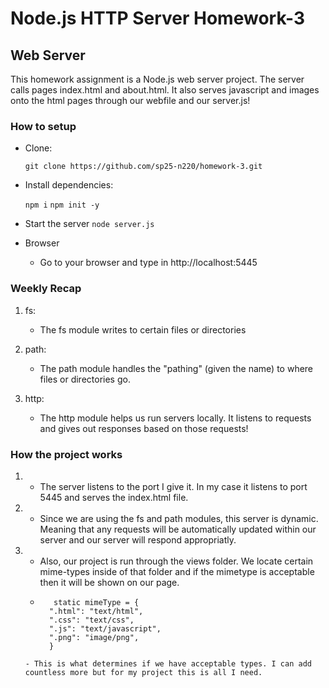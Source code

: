 # Node.js HTTP Server Homework-3
## Web Server

This homework assignment is a Node.js web server project. The server calls pages index.html and about.html. It also serves javascript and images onto the html pages through our webfile and our server.js!  


### How to setup 

- Clone:

	`git clone https://github.com/sp25-n220/homework-3.git`

- Install dependencies: 

    `npm i`
    `npm init -y`

- Start the server
    `node server.js`

- Browser
    - Go to your browser and type in http://localhost:5445


### Weekly Recap
1. fs:
    - The fs module writes to certain files or directories

2. path:
    - The path module handles the "pathing" (given the name) to where files or directories go.
3. http:
    - The http module helps us run servers locally. It listens to requests and gives out responses based on those requests!




### How the project works 

1. 
    - The server listens to the port I give it. In my case it listens to port 5445 and serves the index.html file.
2. 
    - Since we are using the fs and path modules, this server is dynamic. Meaning that any requests will be automatically updated within our server and our server will respond appropriatly.
3.
    - Also, our project is run through the views folder. We locate certain mime-types inside of that folder and if the mimetype is acceptable then it will be shown on our page. 
    - ```
         static mimeType = {
        ".html": "text/html",
        ".css": "text/css",
        ".js": "text/javascript",
        ".png": "image/png",
        }
    ```
    - This is what determines if we have acceptable types. I can add countless more but for my project this is all I need.
